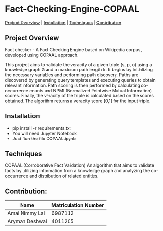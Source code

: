 # Fact-Checking-Engine-COPAAL
[Project Overview](#project-overview)  | [Installation](#installation)   | [Techniques](#techniques) | [Contribution](#contribution)

## Project Overview
Fact checker - A Fact Checking Engine  based on Wikipedia corpus , developed using COPAAL approach.

This project aims to validate the veracity of a given triple (s, p, o) using a knowledge graph G and a maximum path length k. It begins by initializing the necessary variables and performing path discovery. Paths are discovered by generating query templates and executing queries to obtain relevant information. Path scoring is then performed by calculating co-occurrence counts and NPMI (Normalized Pointwise Mutual Information) scores. Finally, the veracity of the triple is calculated based on the scores obtained. The algorithm returns a veracity score [0,1] for the input triple.

## Installation

- pip install -r requirements.txt
- You will need Jupyter Notebook
- Just Run the file COPAAL.ipynb

## Techniques
COPAAL (Corroborative Fact Validation) 
An algorithm that aims to validate facts by utilizing information from a knowledge graph and analyzing the co-occurrence and distribution of related entities.

## Contribution:

| Name                  | Matriculation Number |
| --------------------- | -------------------- |
| Amal Nimmy Lal   |   6987112            |
| Aryman Deshwal   |  4011205           |
